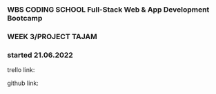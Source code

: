 ### WBS CODING SCHOOL Full-Stack Web & App Development Bootcamp
### WEEK 3/PROJECT TAJAM


 ### started 21.06.2022  

trello link:  <!-- https://trello.com/b/fUgeLbEe/tajam -->
 
github link:  <!-- https://github.com/onureredo/tajam -->



